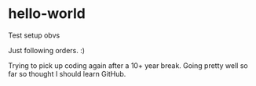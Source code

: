 # hello-world
Test setup obvs

Just following orders. :)

Trying to pick up coding again after a 10+ year break. Going pretty well so far so thought I should learn GitHub.
